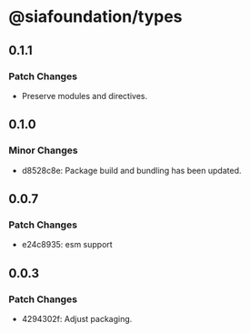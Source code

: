 # @siafoundation/types

## 0.1.1

### Patch Changes

- Preserve modules and directives.

## 0.1.0

### Minor Changes

- d8528c8e: Package build and bundling has been updated.

## 0.0.7

### Patch Changes

- e24c8935: esm support

## 0.0.3

### Patch Changes

- 4294302f: Adjust packaging.
